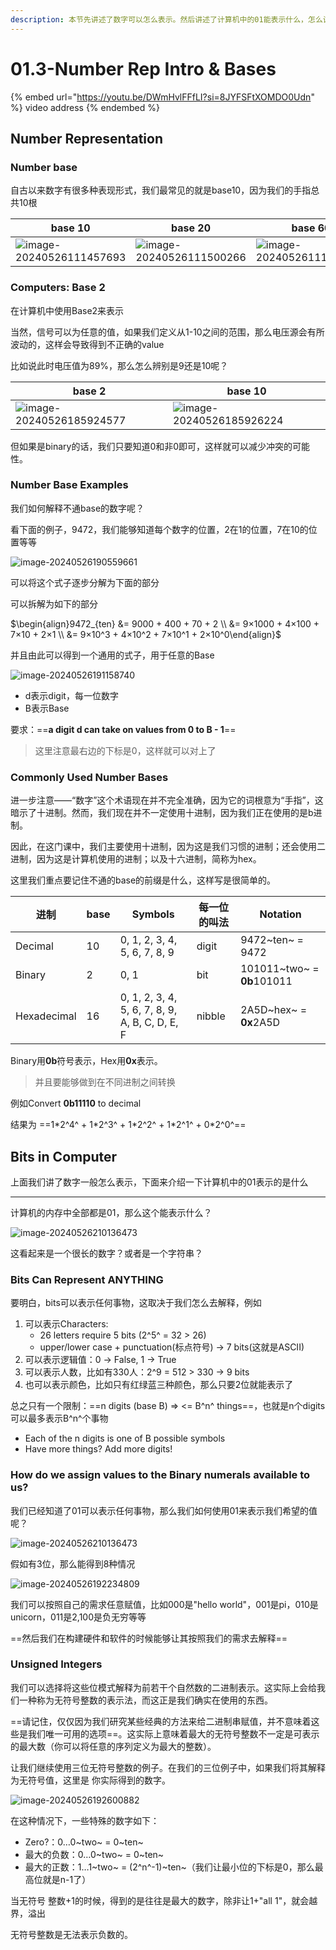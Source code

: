 ```yaml
---
description: 本节先讲述了数字可以怎么表示。然后讲述了计算机中的01能表示什么，怎么让其表示我们希望的值。
---
```


# 01.3-Number Rep Intro & Bases

{% embed url="https://youtu.be/DWmHvlFFfLI?si=8JYFSFtXOMDO0Udn" %}
video address
{% endembed %}

## Number Representation

### Number base

自古以来数字有很多种表现形式，我们最常见的就是base10，因为我们的手指总共10根

| base 10                                                      | base 20                                                      | base 60                                                      | base 12                                                      |
| ------------------------------------------------------------ | ------------------------------------------------------------ | ------------------------------------------------------------ | ------------------------------------------------------------ |
| ![image-20240526111457693](.image/image-20240526111457693.png) | ![image-20240526111500266](.image/image-20240526111500266.png) | ![image-20240526111502498](.image/image-20240526111502498.png) | ![image-20240526111504758](.image/image-20240526111504758.png) |

### Computers: Base 2

在计算机中使用Base2来表示

当然，信号可以为任意的值，如果我们定义从1-10之间的范围，那么电压源会有所波动的，这样会导致得到不正确的value

比如说此时电压值为89%，那么怎么辨别是9还是10呢？

| base 2                                                       | base 10                                                      |
| ------------------------------------------------------------ | ------------------------------------------------------------ |
| ![image-20240526185924577](.image/image-20240526185924577.png) | ![image-20240526185926224](.image/image-20240526185926224.png) |

但如果是binary的话，我们只要知道0和非0即可，这样就可以减少冲突的可能性。

### Number Base Examples

我们如何解释不通base的数字呢？

看下面的例子，9472，我们能够知道每个数字的位置，2在1的位置，7在10的位置等等

![image-20240526190559661](.image/image-20240526190559661.png)

可以将这个式子逐步分解为下面的部分

可以拆解为如下的部分

$\begin{align}9472_{ten} &= 9000 + 400 + 70 + 2 \\
&=  9×1000 + 4×100 + 7×10 + 2×1 \\
&= 9×10^3 + 4×10^2 + 7×10^1 + 2×10^0\end{align}$

并且由此可以得到一个通用的式子，用于任意的Base

![image-20240526191158740](.image/image-20240526191158740.png)

- d表示digit，每一位数字
- B表示Base

要求：==**a digit d can take on values from 0 to B - 1**==

> 这里注意最右边的下标是0，这样就可以对上了

### Commonly Used Number Bases

进一步注意——“数字”这个术语现在并不完全准确，因为它的词根意为“手指”，这暗示了十进制。然而，我们现在并不一定使用十进制，因为我们正在使用的是b进制。

因此，在这门课中，我们主要使用十进制，因为这是我们习惯的进制；还会使用二进制，因为这是计算机使用的进制；以及十六进制，简称为hex。

这里我们重点要记住不通的base的前缀是什么，这样写是很简单的。

| 进制        | base | Symbols                                        | 每一位的叫法 | Notation                   |
| ----------- | ---- | ---------------------------------------------- | ------------ | -------------------------- |
| Decimal     | 10   | 0, 1, 2, 3, 4, 5, 6, 7, 8, 9                   | digit        | 9472~ten~ = 9472           |
| Binary      | 2    | 0, 1                                           | bit          | 101011~two~ = **0b**101011 |
| Hexadecimal | 16   | 0, 1, 2, 3, 4, 5, 6, 7, 8, 9, A, B, C, D, E, F | nibble       | 2A5D~hex~ = **0x**2A5D     |

Binary用**0b**符号表示，Hex用**0x**表示。

> 并且要能够做到在不同进制之间转换

例如Convert **0b11110** to decimal

结果为 ==1\*2^4^ + 1\*2^3^ + 1\*2^2^ + 1\*2^1^ + 0\*2^0^==

## Bits in Computer

上面我们讲了数字一般怎么表示，下面来介绍一下计算机中的01表示的是什么

---

计算机的内存中全部都是01，那么这个能表示什么？

![image-20240526210136473](.image/image-20240526210136473.png)

这看起来是一个很长的数字？或者是一个字符串？

### Bits Can Represent ANYTHING

要明白，bits可以表示任何事物，这取决于我们怎么去解释，例如 

1. 可以表示Characters:
    - 26 letters require 5 bits (2^5^ = 32 > 26)
    - upper/lower case + punctuation(标点符号) → 7 bits(这就是ASCII)
2. 可以表示逻辑值：0 → False, 1 → True
3. 可以表示人数，比如有330人：2^9 = 512 > 330 → 9 bits
4. 也可以表示颜色，比如只有红绿蓝三种颜色，那么只要2位就能表示了

总之只有一个限制：==n digits (base B) ⇒ <= B^n^ things==，也就是n个digits可以最多表示B^n^个事物

- Each of the n digits is one of B possible symbols
- Have more things? Add more digits!

### How do we assign values to the Binary numerals available to us?

我们已经知道了01可以表示任何事物，那么我们如何使用01来表示我们希望的值呢？

![image-20240526210136473](.image/image-20240526210136473.png)

假如有3位，那么能得到8种情况

![image-20240526192234809](.image/image-20240526192234809.png)

我们可以按照自己的需求任意赋值，比如000是"hello world"，001是pi，010是unicorn，011是2,100是负无穷等等

==然后我们在构建硬件和软件的时候能够让其按照我们的需求去解释==

### Unsigned Integers

我们可以选择将这些位模式解释为前若干个自然数的二进制表示。这实际上会给我们一种称为无符号整数的表示法，而这正是我们确实在使用的东西。

==请记住，仅仅因为我们研究某些经典的方法来给二进制串赋值，并不意味着这些是我们唯一可用的选项==。这实际上意味着最大的无符号整数不一定是可表示的最大数（你可以将任意的序列定义为最大的整数）。

让我们继续使用三位无符号整数的例子。在我们的三位例子中，如果我们将其解释为无符号值，这里是  你实际得到的数字。

![image-20240526192600882](.image/image-20240526192600882.png)

在这种情况下，一些特殊的数字如下：

- Zero?：0…0~two~ = 0~ten~
- 最大的负数：0…0~two~ = 0~ten~
- 最大的正数：1…1~two~ = (2^n^-1)~ten~（我们让最小位的下标是0，那么最高位就是n-1了）

当无符号 整数+1的时候，得到的是往往是最大的数字，除非让1+"all 1"，就会越界，溢出

无符号整数是无法表示负数的。

